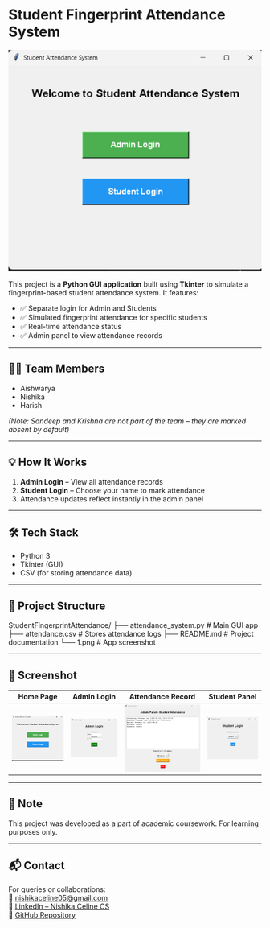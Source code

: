 # Student Fingerprint Attendance System

![App Screenshot](1.png)


This project is a **Python GUI application** built using **Tkinter** to simulate a fingerprint-based student attendance system. It features:

- ✅ Separate login for Admin and Students
- ✅ Simulated fingerprint attendance for specific students
- ✅ Real-time attendance status
- ✅ Admin panel to view attendance records

---

## 👨‍💻 Team Members

- Aishwarya  
- Nishika  
- Harish

_(Note: Sandeep and Krishna are not part of the team – they are marked absent by default)_

---

## 💡 How It Works

1. **Admin Login** – View all attendance records
2. **Student Login** – Choose your name to mark attendance
3. Attendance updates reflect instantly in the admin panel

---

## 🛠️ Tech Stack

- Python 3
- Tkinter (GUI)
- CSV (for storing attendance data)

---

## 📂 Project Structure
StudentFingerprintAttendance/
├── attendance_system.py    # Main GUI app
├── attendance.csv          # Stores attendance logs
├── README.md               # Project documentation
└── 1.png          # App screenshot



---

## 📸 Screenshot

| Home Page | Admin Login | Attendance Record | Student Panel |
|-----------|-------------|-------------------|----------------|
| ![](1.png) | ![](3.png) | ![](4.png) | ![](5.png) |



---

## 📌 Note

This project was developed as a part of academic coursework. For learning purposes only.

---

## 📬 Contact

For queries or collaborations:  
📧 nishikaceline05@gmail.com  
🔗 [LinkedIn – Nishika Celine CS](https://www.linkedin.com/in/nishika-celine-c-s-762269279)  
📁 [GitHub Repository](https://github.com/NishikacelineCS/StudentFingerprintAttendance)






